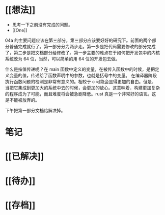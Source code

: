 # [[想法]]
- 思考一下之前没有完成的问题。
- [[One]]

04a 的主要问题应该在第三部分，第三部分应该要好好的研究下。前面的两个部分普通完成就行了。第一部分分为两步走。第一步是把代码需要修改的部分完成了，第二步是把文档部分给修改了。第一步主要的难点在于如何把开发包中的内核系统改为 64 位，当然，可以简单的用 64 位的开发包去做。

什么是按值传递呢？在 main 函数中定义的变量，在被传入函数中的时候，是把定义变量的值，传递给了函数声明中的参数，也就是括号中的变量。
在编译器阶段执行函数问题的检测是非常有意义的。相较于 c 可能会显得更加的自由。但是，当把它集成到更加大的系统中去的时候，会更加的放心。这意味着，构建更加复杂的程序成为了可能，而且难度将会被急剧降低。rust 真是一个非常好的语言。这是不能被放弃的。

下午把第一部分文档给解决掉。

# 笔记

# [[已解决]]

# [[待办]]

# [[存档]]
